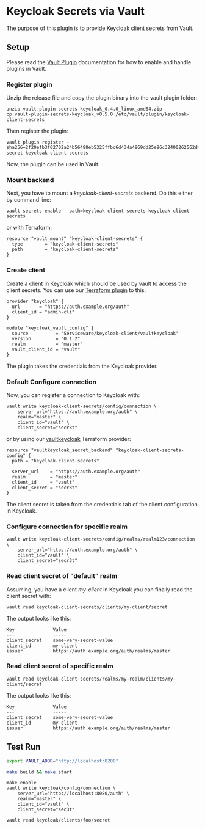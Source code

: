 # Keycloak Secrets via Vault

The purpose of this plugin is to provide Keycloak client secrets from Vault. 
## Setup

Please read the [Vault Plugin](https://www.vaultproject.io/docs/plugins) documentation for how to enable and handle plugins in Vault.

### Register plugin

Unzip the release file and copy the plugin binary into the vault plugin folder:

```
unzip vault-plugin-secrets-keycloak_0.4.0_linux_amd64.zip
cp vault-plugin-secrets-keycloak_v0.5.0 /etc/vault/plugin/keycloak-client-secrets
```

Then register the plugin:

```
vault plugin register -sha256=2f20efb3f02702a24b56488eb5325ffbc6d434a4869dd25e86c32400262562d4 secret keycloak-client-secrets
```

Now, the plugin can be used in Vault.

### Mount backend

Next, you have to mount a _keycloak-client-secrets_ backend. Do this either by command line:

```
vault secrets enable --path=keycloak-client-secrets keycloak-client-secrets
```

or with Terraform:

```
resource "vault_mount" "keycloak-client-secrets" {
  type        = "keycloak-client-secrets"
  path        = "keycloak-client-secrets"
}
```

### Create client

Create a client in Keycloak which should be used by vault to access the client secrets. You can use our 
[Terraform plugin](https://registry.terraform.io/modules/Serviceware/keycloak-client/vaultkeycloak/latst) to this:

```
provider "keycloak" {
  url       = "https://auth.example.org/auth"
  client_id = "admin-cli"
}

module "keycloak_vault_config" {
  source          = "Serviceware/keycloak-client/vaultkeycloak"
  version         = "0.1.2"
  realm           = "master"
  vault_client_id = "vault"
}
```

The plugin takes the credentials from the Keycloak provider. 

### Default Configure connection

Now, you can register a connection to Keycloak with:

```
vault write keycloak-client-secrets/config/connection \
    server_url="https://auth.example.org/auth" \
    realm="master" \
    client_id="vault" \
    client_secret="secr3t"
```

or by using our [vaultkeycloak](https://registry.terraform.io/providers/Serviceware/vaultkeycloak/latest) Terraform provider:

```
resource "vaultkeycloak_secret_backend" "keycloak-client-secrets-config" {
  path = "keycloak-client-secrets"
  
  server_url    = "https://auth.example.org/auth"
  realm         = "master"
  client_id     = "vault"
  client_secret = "secr3t"
}
```

The client secret is taken from the credentials tab of the client configuration in Keycloak.

### Configure connection for specific realm
```
vault write keycloak-client-secrets/config/realms/realm123/connection \
    server_url="https://auth.example.org/auth" \
    client_id="vault" \
    client_secret="secr3t"
```


### Read client secret of "default" realm

Assuming, you have a client _my-client_ in Keycloak you can finally read the client secret with:

```
vault read keycloak-client-secrets/clients/my-client/secret
```

The output looks like this:

```
Key              Value
---              -----
client_secret    some-very-secret-value
client_id        my-client
issuer           https://auth.example.org/auth/realms/master
```

### Read client secret of specific realm

```
vault read keycloak-client-secrets/realms/my-realm/clients/my-client/secret
```

The output looks like this:

```
Key              Value
---              -----
client_secret    some-very-secret-value
client_id        my-client
issuer           https://auth.example.org/auth/realms/master
```

## Test Run

```bash
export VAULT_ADDR="http://localhost:8200"
```

```bash
make build && make start
```

```
make enable
vault write keycloak/config/connection \
    server_url="http://localhost:8080/auth" \
    realm="master" \
    client_id="vault" \
    client_secret="sec3t"

vault read keycloak/clients/foo/secret
```

